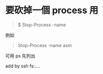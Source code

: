 # 要砍掉一個 process 用 

> $ Stop-Process -name <process-name>

例如

> Stop-Process -name asm

可用 ps 先列出

add by ssh fs:....
